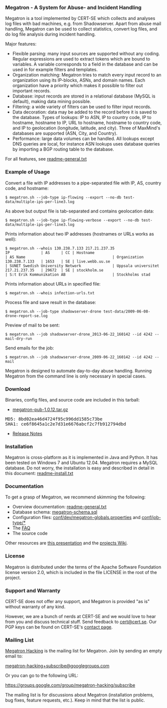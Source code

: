 ### Megatron - A System for Abuse- and Incident Handling
Megatron is a tool implemented by CERT-SE which collects and analyses log files with bad 
machines, e.g. from Shadowserver. Apart from abuse mail handling, Megatron can be used to 
collect statistics, convert log files, and do log file analysis during incident handling.

Major features:
* Flexible parsing: many input sources are supported without any coding. Regular expressions are 
  used to extract tokens which are bound to variables. A variable corresponds to a field in the 
  database and can be used in for example filters and templates.
* Organization matching: Megatron tries to match every input record to an organization using its 
  IP-blocks, ASNs, and domain names. Each organization have a priority which makes it possible to 
  filter out important records.
* Database: input records are stored in a relational database (MySQL is default), making data mining possible.
* Filtering: a wide variety of filters can be used to filter input records.
* Data decoration: data may be added to the record before it is saved to the database. Types of lookups: 
  IP to ASN, IP to country code, IP to hostname, hostname to IP, URL to hostname, hostname to 
  country code, and IP to geolocation (longitude, latitude, and city). Three of MaxMind's databases
  are supported (ASN, City, and Country).
* Performance: large data volumes can be handled. All lookups except DNS queries are local, for instance 
  ASN lookups uses database queries by importing a BGP routing table to the database.

For all features, see [readme-general.txt](https://github.com/cert-se/megatron-java/blob/master/doc/readme-general.txt)


### Example of Usage
Convert a file with IP addresses to a pipe-separated file with IP, AS, country code, and hostname:
```      
$ megatron.sh --job-type ip-flowing --export --no-db test-data/multiple-ips-per-line3.log
```

As above but output file is tab-separated and contains geolocation data:
```
$ megatron.sh --job-type ip-flowing-verbose --export --no-db test-data/multiple-ips-per-line3.log
```

Prints information about two IP addresses (hostnames or URLs works as well):
```
$ megatron.sh --whois 130.238.7.133 217.21.237.35
IP              | AS     | CC | Hostname                                      | AS Name                                       | Organization
130.238.7.133   | 1653   | SE | live.webb.uu.se                               | SUNET Swedish University Network              | Uppsala universitet
217.21.237.35   | 29672  | SE | stockholm.se                                  | S:t Erik Kommunikation AB                     | Stockholms stad
```

Prints information about URLs in specified file:
```
$ megatron.sh --whois infection-urls.txt
```

Process file and save result in the database:
```
$ megatron.sh --job-type shadowserver-drone test-data/2009-06-08-drone-report-se.log
```

Preview of mail to be sent:
```
$ megatron.sh --job shadowserver-drone_2013-06-22_160142 --id 4242 --mail-dry-run
```

Send emails for the job:
```
$ megatron.sh --job shadowserver-drone_2009-06-22_160142 --id 4242 --mail
```

Megatron is designed to automate day-to-day abuse handling. Running Megatron from the
command line is only necessary in special cases.  


### Download

Binaries, config files, and source code are included in this tarball:
* [megatron-pub-1.0.12.tar.gz](https://www.cert.se/megatron/megatron-pub-1.0.12.tar.gz)
<pre>MD5: 8bd02ea46d4724f95c996dd1585c73be
SHA1: ce6f8645a1c2e7d31e6676abcf2c7fb912794dbd</pre>
* [Release Notes](https://github.com/cert-se/megatron-java/blob/master/doc/release-notes.txt)


### Installation
Megatron is cross-platform as it is implemented in Java and Python. It has been tested on Windows 7 and Ubuntu 12.04. 
Megatron requires a MySQL database. Do not worry, the installation is easy and described in detail in this document:
[readme-install.txt](https://github.com/cert-se/megatron-java/blob/master/doc/readme-install.txt)


### Documentation
To get a grasp of Megatron, we recommend skimming the following:
* Overview documentation: [readme-general.txt](https://github.com/cert-se/megatron-java/blob/master/doc/readme-general.txt)
* Database schema: [megatron-schema.sql](https://github.com/cert-se/megatron-java/blob/master/sql/megatron-schema.sql)
* Configuration files: [conf/dev/megatron-globals.properties](https://github.com/cert-se/megatron-java/blob/master/conf/dev/megatron-globals.properties) 
and [conf/job-type/*](https://github.com/cert-se/megatron-java/tree/master/conf/job-type)
* The [FAQ](https://github.com/cert-se/megatron-java/wiki/Megatron-FAQ)
* The source code

Other resources are [this presentation](https://www.cert.se/megatron/megatron-telia2011.pdf) and the [projects Wiki](https://github.com/cert-se/megatron-java/wiki).


### License
Megatron is distributed under the terms of the Apache Software Foundation license version 2.0, which is included in the 
file LICENSE in the root of the project.


### Support and Warranty
CERT-SE does not offer any support, and Megatron is provided "as is" without warranty of any kind.

However, we are a bunch of nerds at CERT-SE and we would love to hear from you and discuss technical stuff. 
Send feedback to <cert@cert.se>. Our PGP keys can be found on CERT-SE's [contact page](https://www.cert.se/om-cert-se).


### Mailing List
[Megatron Hacking](https://groups.google.com/group/megatron-hacking) is the mailing list for Megatron. Join by sending an empty email to:

  <megatron-hacking+subscribe@googlegroups.com>
  
Or you can go to the following URL:

  <https://groups.google.com/group/megatron-hacking/subscribe>

The mailing list is for discussions about Megatron (installation problems, bug fixes, feature 
requests, etc.). Keep in mind that the list is public.
